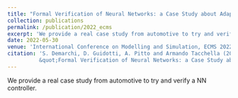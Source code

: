 ```yaml
---
title: "Formal Verification of Neural Networks: a Case Study about Adaptive Cruise Control"
collection: publications
permalink: /publication/2022_ecms
excerpt: 'We provide a real case study from automotive to try and verify a NN controller.'
date: 2022-05-30
venue: 'International Conference on Modelling and Simulation, ECMS 2022, Aalesund, Norway'
citation: 'S. Demarchi, D. Guidotti, A. Pitto and Armando Tacchella (2022),
          &quot;Formal Verification of Neural Networks: a Case Study about Adaptive Cruise Control.&quot; <i>in International Conference on Modelling and Simulation, ECMS 2022, Aalesund, Norway, May 30th-June 3rd, 2022, Proceedings, 2022.</i>'
---
```


We provide a real case study from automotive to try and verify a NN controller.
